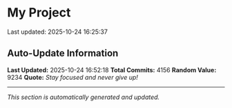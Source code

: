 # My Project


Last updated: 2025-10-24 16:25:37



































































































































































































































































































































































































































































































































































































































































































































































































































































































































































































































































































































































































































































































































































































































































































































































































































































































































































































































































































































































































































































































































































































































































































































































































































































































































































































































































































































































































































































































































































































































































































































































































































































































































































































































































































































































































































































































































































































































































































































































































































































































































































































































































































































































































































































































































































































































































































































## Auto-Update Information

**Last Updated:** 2025-10-24 16:52:18
**Total Commits:** 4156
**Random Value:** 9234
**Quote:** _Stay focused and never give up!_

---
_This section is automatically generated and updated._